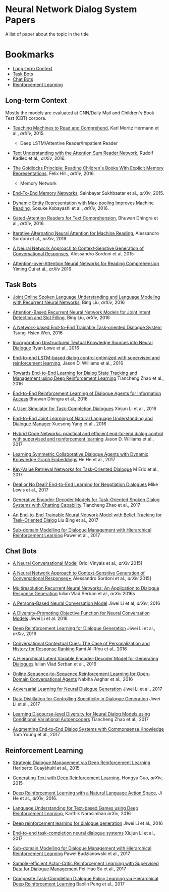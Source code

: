 # Neural Network Dialog System Papers
A list of paper about the topic in the title

# Bookmarks
  * [Long-term Context](#long-term-context)
  * [Task Bots](#task-bots)
  * [Chat Bots](#chat-bots)
  * [Reinforcement Learning](#reinforcement-learning)

## Long-term Context
Mostly the models are evaluated at CNN/Daily Mail and Children's Book Test (CBT) corpora.

* [Teaching Machines to Read and Comprehend](https://arxiv.org/abs/1506.03340), Karl Moritz Hermann et al., *arXiv*, 2015.
  * Deep LSTM/Attentive Reader/Impatient Reader

* [Text Understanding with the Attention Sum Reader Network](https://arxiv.org/abs/1603.01547), Rudolf Kadlec et al., *arXiv*, 2016.

* [The Goldlocks Principle: Reading Children's Books With Explicit Memory Representations](https://arxiv.org/abs/1511.02301), Felix Hill., *arXiv*, 2016.
  * Memory Network

* [End-To-End Memory Networks](http://arxiv.org/abs/1503.08895v5), Sainbayar Sukhbaatar et al., *arXiv*, 2015.

* [Dynamic Entity Representation with Max-pooling Improves Machine Reading](http://www.cl.ecei.tohoku.ac.jp/publications/2016/kobayashi-dynamic-entity-naacl2016.pdf), Sosuke Kobayashi et al., *arXiv*, 2016.

* [Gated-Attention Readers for Text Comprehension](https://arxiv.org/abs/1606.01549), Bhuwan Dhingra et al., *arXiv*, 2016.

* [Iterative Alternating Neural Attention for Machine Reading](http://arxiv.org/abs/1606.02245v3), Alessandro Sordoni et al., *arXiv*, 2016.

* [A Neural Network Approach to Context-Senstive Generation of Conversational Responses](https://michaelauli.github.io/papers/chitchat.pdf), Alessandro Sordoni et al, 2015

* [Attention-over-Attention Neural Networks for Reading Comprehension](https://arxiv.org/abs/1607.04423) Yiming Cui et al., *arXiv* 2016

## Task Bots
* [Joint Online Spoken Language Understanding and Language Modeling with Recurrent Neural Networks](http://arxiv.org/abs/1609.01462v1), Bing Liu, *arXiv*, 2016

* [Attention-Based Recurrent Neural Network Models for Joint Intent Detection and Slot Filling](http://arxiv.org/abs/1609.01454v1), Bing Liu, *arXiv*, 2016

* [A Network-based End-to-End Trainable Task-oriented Dialogue System](https://arxiv.org/abs/1604.04562) Tsung-Hsien Wen, 2016

* [Incorporating Unstructured Textual Knowledge Sources into Neural Dialogue](http://media.wix.com/ugd/b6d786_137894b7b3a341a09ed0c0b45b46dbb6.pdf) Ryan Lowe et al., 2016

* [End-to-end LSTM-based dialog control optimized with supervised and reinforcement learning](http://arxiv.org/pdf/1606.01269v1.pdf), Jason D. Williams et al., 2016

* [Towards End-to-End Learning for Dialog State Tracking and Management using Deep Reinforcement Learning](https://arxiv.org/pdf/1606.02560v1.pdf) Tiancheng Zhao et al., 2016

* [End-to-End Reinforcement Learning of Dialogue Agents for Information Access](http://arxiv.org/abs/1609.00777) Bhuwan Dhingra et al., 2016

* [A User Simulator for Task-Completion Dialogues](https://arxiv.org/abs/1612.05688) Xinjun Li et al., 2016

* [End-to-End Joint Learning of Natural Language Understanding and Dialogue Manager](https://arxiv.org/abs/1612.00913) Xuesong Yang et al., 2016

* [Hybrid Code Networks: practical and efficient end-to-end dialog control with supervised and reinforcement learning](https://arxiv.org/abs/1702.03274) Jason D. Williams et al., 2017

* [Learning Symmetric Collaborative Dialogue Agents with Dynamic Knowledge Graph Embeddings](https://arxiv.org/abs/1704.07130) He He et al., 2017

* [Key-Value Retrieval Networks for Task-Oriented Dialogue](https://arxiv.org/abs/1705.05414) M Eric et al., 2017

* [Deal or No Deal? End-to-End Learning for Negotiation Dialogues](https://arxiv.org/abs/1706.05125) Mike Lewis et al., 2017

* [Generative Encoder-Decoder Models for Task-Oriented Spoken Dialog Systems with Chatting Capability](https://arxiv.org/abs/1706.08476) Tiancheng Zhao et al., 2017

* [An End-to-End Trainable Neural Network Model with Belief Tracking for Task-Oriented Dialog](https://arxiv.org/pdf/1708.05956.pdf) Liu Bing et al., 2017

* [Sub-domain Modelling for Dialogue Management with Hierarchical Reinforcement Learning](https://arxiv.org/pdf/1706.06210.pdf) Paweł et al., 2017

## Chat Bots
* [A Neural Conversational Model](http://arxiv.org/abs/1506.05869) Oriol Vinyals et al., *arXiv* 2015]

* [A Neural Network Approach to Context-Sensitive Generation of Conversational Responses∗](https://arxiv.org/pdf/1506.06714v1.pdf) 
Alessandro Sordoni et al., *arXiv* 2015]

* [Multiresolution Recurrent Neural Networks: An Application to Dialogue Response Generation](https://arxiv.org/pdf/1606.00776v2.pdf) Iulian Vlad Serban et al., *arXiv* 2016s

* [A Persona-Based Neural Conversation Model](https://arxiv.org/abs/1603.06155) Jiwei Li et al, *arXiv*, 2016

* [A Diversity-Promoting Objective Function for Neural Conversation Models](http://www.aclweb.org/anthology/N16-1014) Jiwei Li et al. 2016

* [Deep Reinforcement Learning for Dialogue Generation](https://arxiv.org/abs/1606.01541) Jiwei Li et al., *arXiv*, 2016

* [Conversational Contextual Cues: The Case of Personalization and History for Response Ranking](http://arxiv.org/pdf/1606.00372v1.pdf) Rami Al-Rfou et al., 2016

* [A Hierarchical Latent Variable Encoder-Decoder Model for Generating Dialogues](https://arxiv.org/abs/1605.06069) Iulian Vlad Serban et al., 2016

* [Online Sequence-to-Sequence Reinforcement Learning for Open-Domain Conversational Agents](https://arxiv.org/abs/1612.03929) Nabiha Asghar et al., 2016

* [Adversarial Learning for Neural Dialogue Generation](https://arxiv.org/abs/1701.06547) Jiwei Li et al., 2017

* [Data Distillation for Controlling Specificity in Dialogue Generation](https://arxiv.org/abs/1702.06703) Jiwei Li et al., 2017

* [Learning Discourse-level Diversity for Neural Dialog Models using Conditional Variational Autoencoders](https://arxiv.org/abs/1703.10960) Tiancheng Zhao et al., 2017

* [Augmenting End-to-End Dialog Systems with Commonsense Knowledge](https://arxiv.org/abs/1709.05453) Tom Young et al., 2017

## Reinforcement Learning
* [Strategic Dialogue Management via Deep Reinforcement Learning](https://arxiv.org/abs/1511.08099) Heriberto Cuayáhuitl et al., 2015

* [Generating Text with Deep Reinforcement Learning](http://arxiv.org/abs/1510.09202), Hongyu Guo, *arXiv*, 2015

* [Deep Reinforcement Learning with a Natural Language Action Space](http://arxiv.org/abs/1511.04636v5), Ji He et al., *arXiv*, 2016.

* [Language Understanding for Text-based Games using Deep Reinforcement Learning](https://arxiv.org/abs/1506.08941), Karthik Narasimhan *arXiv*, 2016

* [Deep reinforcement learning for dialogue generation](https://arxiv.org/abs/1606.01541) Jiwei Li et al., 2016

* [End-to-end task-completion neural dialogue systems](https://arxiv.org/abs/1703.01008) Xiujun Li et al., 2017

* [Sub-domain Modelling for Dialogue Management with Hierarchical Reinforcement Learning](https://arxiv.org/abs/1706.06210) Paweł Budzianowski et al., 2017

* [Sample-efficient Actor-Critic Reinforcement Learning with Supervised Data for Dialogue Management](https://arxiv.org/abs/1707.00130) Pei-Hao Su et al., 2017

* [Composite Task-Completion Dialogue Policy Learning via Hierarchical Deep Reinforcement Learning](https://arxiv.org/abs/1704.03084) Baolin Peng et al., 2017



